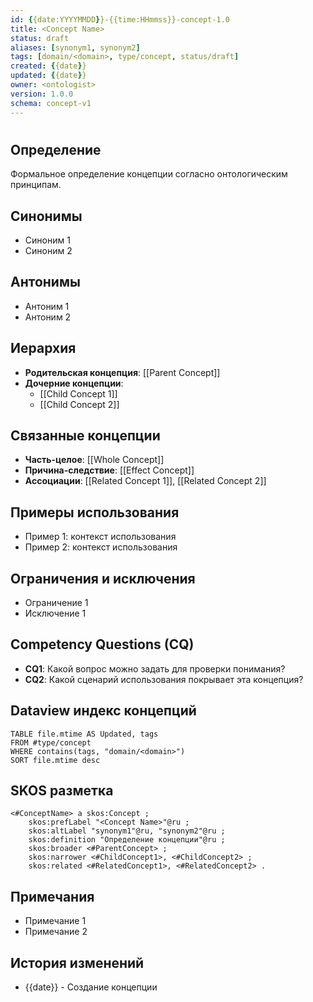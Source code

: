 ```yaml
---
id: {{date:YYYYMMDD}}-{{time:HHmmss}}-concept-1.0
title: <Concept Name>
status: draft
aliases: [synonym1, synonym2]
tags: [domain/<domain>, type/concept, status/draft]
created: {{date}}
updated: {{date}}
owner: <ontologist>
version: 1.0.0
schema: concept-v1
---
```


# <Concept Name>

## Определение
Формальное определение концепции согласно онтологическим принципам.

## Синонимы
- Синоним 1
- Синоним 2

## Антонимы
- Антоним 1
- Антоним 2

## Иерархия
- **Родительская концепция**: [[Parent Concept]]
- **Дочерние концепции**: 
  - [[Child Concept 1]]
  - [[Child Concept 2]]

## Связанные концепции
- **Часть-целое**: [[Whole Concept]]
- **Причина-следствие**: [[Effect Concept]]
- **Ассоциации**: [[Related Concept 1]], [[Related Concept 2]]

## Примеры использования
- Пример 1: контекст использования
- Пример 2: контекст использования

## Ограничения и исключения
- Ограничение 1
- Исключение 1

## Competency Questions (CQ)
- **CQ1**: Какой вопрос можно задать для проверки понимания?
- **CQ2**: Какой сценарий использования покрывает эта концепция?

## Dataview индекс концепций
```dataview
TABLE file.mtime AS Updated, tags
FROM #type/concept
WHERE contains(tags, "domain/<domain>")
SORT file.mtime desc
```

## SKOS разметка
```turtle
<#ConceptName> a skos:Concept ;
    skos:prefLabel "<Concept Name>"@ru ;
    skos:altLabel "synonym1"@ru, "synonym2"@ru ;
    skos:definition "Определение концепции"@ru ;
    skos:broader <#ParentConcept> ;
    skos:narrower <#ChildConcept1>, <#ChildConcept2> ;
    skos:related <#RelatedConcept1>, <#RelatedConcept2> .
```

## Примечания
- Примечание 1
- Примечание 2

## История изменений
- {{date}} - Создание концепции